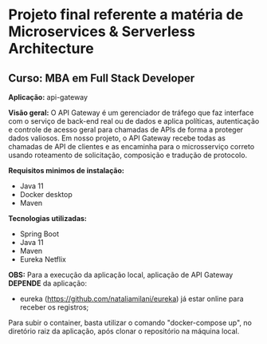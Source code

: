 # Projeto final referente a matéria de Microservices & Serverless Architecture
## Curso: MBA em Full Stack Developer

**Aplicação:** api-gateway
	
**Visão geral:** O API Gateway é um gerenciador de tráfego que faz interface com o serviço de back-end real ou de dados e aplica políticas, autenticação e controle de acesso geral para chamadas de APIs de forma a proteger dados valiosos.
Em nosso projeto, o API Gateway recebe todas as chamadas de API de clientes e as encaminha para o microsserviço correto usando roteamento de solicitação, composição e tradução de protocolo.

**Requisitos minimos de instalação:**
- Java 11
- Docker desktop
- Maven

**Tecnologias utilizadas:**
- Spring Boot
- Java 11
- Maven
- Eureka Netflix

**OBS:** Para a execução da aplicação local, aplicação de API Gateway **DEPENDE** da aplicação:
- eureka (https://github.com/nataliamilani/eureka) já estar online para receber os registros;

Para subir o container, basta utilizar o comando "docker-compose up", no diretório raiz da aplicação, após clonar o repositório na máquina local.

